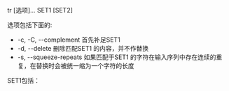 tr [选项]... SET1 [SET2]

选项包括下面的:
-   -c, -C, --complement 首先补足SET1
-   -d, --delete 删除匹配SET1 的内容，并不作替换
-   -s, --squeeze-repeats 如果匹配于SET1 的字符在输入序列中存在连续的重复，在替换时会被统一缩为一个字符的长度

SET1包括：